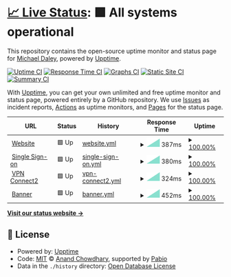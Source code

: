 # [📈 Live Status](https://greend139.github.io/Uptime-checks): <!--live status--> **🟩 All systems operational**

This repository contains the open-source uptime monitor and status page for [Michael Daley](https://greend139.github.io/Uptime-checks), powered by [Upptime](https://github.com/upptime/upptime).

[![Uptime CI](https://github.com/greend139/Uptime-checks/workflows/Uptime%20CI/badge.svg)](https://github.com/greend139/Uptime-checks/actions?query=workflow%3A%22Uptime+CI%22)
[![Response Time CI](https://github.com/greend139/Uptime-checks/workflows/Response%20Time%20CI/badge.svg)](https://github.com/greend139/Uptime-checks/actions?query=workflow%3A%22Response+Time+CI%22)
[![Graphs CI](https://github.com/greend139/Uptime-checks/workflows/Graphs%20CI/badge.svg)](https://github.com/greend139/Uptime-checks/actions?query=workflow%3A%22Graphs+CI%22)
[![Static Site CI](https://github.com/greend139/Uptime-checks/workflows/Static%20Site%20CI/badge.svg)](https://github.com/greend139/Uptime-checks/actions?query=workflow%3A%22Static+Site+CI%22)
[![Summary CI](https://github.com/greend139/Uptime-checks/workflows/Summary%20CI/badge.svg)](https://github.com/greend139/Uptime-checks/actions?query=workflow%3A%22Summary+CI%22)

With [Upptime](https://upptime.js.org), you can get your own unlimited and free uptime monitor and status page, powered entirely by a GitHub repository. We use [Issues](https://github.com/greend139/Uptime-checks/issues) as incident reports, [Actions](https://github.com/greend139/Uptime-checks/actions) as uptime monitors, and [Pages](https://greend139.github.io/Uptime-checks) for the status page.

<!--start: status pages-->
<!-- This summary is generated by Upptime (https://github.com/upptime/upptime) -->
<!-- Do not edit this manually, your changes will be overwritten -->
<!-- prettier-ignore -->
| URL | Status | History | Response Time | Uptime |
| --- | ------ | ------- | ------------- | ------ |
| <img alt="" src="https://icons.duckduckgo.com/ip3/www.ccri.edu.ico" height="13"> [Website](https://www.ccri.edu) | 🟩 Up | [website.yml](https://github.com/greend139/Uptime-checks/commits/HEAD/history/website.yml) | <details><summary><img alt="Response time graph" src="./graphs/website/response-time-week.png" height="20"> 387ms</summary><br><a href="https://greend139.github.io/Uptime-checks/history/website"><img alt="Response time 387" src="https://img.shields.io/endpoint?url=https%3A%2F%2Fraw.githubusercontent.com%2Fgreend139%2FUptime-checks%2FHEAD%2Fapi%2Fwebsite%2Fresponse-time.json"></a><br><a href="https://greend139.github.io/Uptime-checks/history/website"><img alt="24-hour response time 387" src="https://img.shields.io/endpoint?url=https%3A%2F%2Fraw.githubusercontent.com%2Fgreend139%2FUptime-checks%2FHEAD%2Fapi%2Fwebsite%2Fresponse-time-day.json"></a><br><a href="https://greend139.github.io/Uptime-checks/history/website"><img alt="7-day response time 387" src="https://img.shields.io/endpoint?url=https%3A%2F%2Fraw.githubusercontent.com%2Fgreend139%2FUptime-checks%2FHEAD%2Fapi%2Fwebsite%2Fresponse-time-week.json"></a><br><a href="https://greend139.github.io/Uptime-checks/history/website"><img alt="30-day response time 387" src="https://img.shields.io/endpoint?url=https%3A%2F%2Fraw.githubusercontent.com%2Fgreend139%2FUptime-checks%2FHEAD%2Fapi%2Fwebsite%2Fresponse-time-month.json"></a><br><a href="https://greend139.github.io/Uptime-checks/history/website"><img alt="1-year response time 387" src="https://img.shields.io/endpoint?url=https%3A%2F%2Fraw.githubusercontent.com%2Fgreend139%2FUptime-checks%2FHEAD%2Fapi%2Fwebsite%2Fresponse-time-year.json"></a></details> | <details><summary><a href="https://greend139.github.io/Uptime-checks/history/website">100.00%</a></summary><a href="https://greend139.github.io/Uptime-checks/history/website"><img alt="All-time uptime 100.00%" src="https://img.shields.io/endpoint?url=https%3A%2F%2Fraw.githubusercontent.com%2Fgreend139%2FUptime-checks%2FHEAD%2Fapi%2Fwebsite%2Fuptime.json"></a><br><a href="https://greend139.github.io/Uptime-checks/history/website"><img alt="24-hour uptime 100.00%" src="https://img.shields.io/endpoint?url=https%3A%2F%2Fraw.githubusercontent.com%2Fgreend139%2FUptime-checks%2FHEAD%2Fapi%2Fwebsite%2Fuptime-day.json"></a><br><a href="https://greend139.github.io/Uptime-checks/history/website"><img alt="7-day uptime 100.00%" src="https://img.shields.io/endpoint?url=https%3A%2F%2Fraw.githubusercontent.com%2Fgreend139%2FUptime-checks%2FHEAD%2Fapi%2Fwebsite%2Fuptime-week.json"></a><br><a href="https://greend139.github.io/Uptime-checks/history/website"><img alt="30-day uptime 100.00%" src="https://img.shields.io/endpoint?url=https%3A%2F%2Fraw.githubusercontent.com%2Fgreend139%2FUptime-checks%2FHEAD%2Fapi%2Fwebsite%2Fuptime-month.json"></a><br><a href="https://greend139.github.io/Uptime-checks/history/website"><img alt="1-year uptime 100.00%" src="https://img.shields.io/endpoint?url=https%3A%2F%2Fraw.githubusercontent.com%2Fgreend139%2FUptime-checks%2FHEAD%2Fapi%2Fwebsite%2Fuptime-year.json"></a></details>
| <img alt="" src="https://icons.duckduckgo.com/ip3/sts.ccri.edu.ico" height="13"> [Single Sign-on](https://sts.ccri.edu/cas/login) | 🟩 Up | [single-sign-on.yml](https://github.com/greend139/Uptime-checks/commits/HEAD/history/single-sign-on.yml) | <details><summary><img alt="Response time graph" src="./graphs/single-sign-on/response-time-week.png" height="20"> 380ms</summary><br><a href="https://greend139.github.io/Uptime-checks/history/single-sign-on"><img alt="Response time 380" src="https://img.shields.io/endpoint?url=https%3A%2F%2Fraw.githubusercontent.com%2Fgreend139%2FUptime-checks%2FHEAD%2Fapi%2Fsingle-sign-on%2Fresponse-time.json"></a><br><a href="https://greend139.github.io/Uptime-checks/history/single-sign-on"><img alt="24-hour response time 380" src="https://img.shields.io/endpoint?url=https%3A%2F%2Fraw.githubusercontent.com%2Fgreend139%2FUptime-checks%2FHEAD%2Fapi%2Fsingle-sign-on%2Fresponse-time-day.json"></a><br><a href="https://greend139.github.io/Uptime-checks/history/single-sign-on"><img alt="7-day response time 380" src="https://img.shields.io/endpoint?url=https%3A%2F%2Fraw.githubusercontent.com%2Fgreend139%2FUptime-checks%2FHEAD%2Fapi%2Fsingle-sign-on%2Fresponse-time-week.json"></a><br><a href="https://greend139.github.io/Uptime-checks/history/single-sign-on"><img alt="30-day response time 380" src="https://img.shields.io/endpoint?url=https%3A%2F%2Fraw.githubusercontent.com%2Fgreend139%2FUptime-checks%2FHEAD%2Fapi%2Fsingle-sign-on%2Fresponse-time-month.json"></a><br><a href="https://greend139.github.io/Uptime-checks/history/single-sign-on"><img alt="1-year response time 380" src="https://img.shields.io/endpoint?url=https%3A%2F%2Fraw.githubusercontent.com%2Fgreend139%2FUptime-checks%2FHEAD%2Fapi%2Fsingle-sign-on%2Fresponse-time-year.json"></a></details> | <details><summary><a href="https://greend139.github.io/Uptime-checks/history/single-sign-on">100.00%</a></summary><a href="https://greend139.github.io/Uptime-checks/history/single-sign-on"><img alt="All-time uptime 100.00%" src="https://img.shields.io/endpoint?url=https%3A%2F%2Fraw.githubusercontent.com%2Fgreend139%2FUptime-checks%2FHEAD%2Fapi%2Fsingle-sign-on%2Fuptime.json"></a><br><a href="https://greend139.github.io/Uptime-checks/history/single-sign-on"><img alt="24-hour uptime 100.00%" src="https://img.shields.io/endpoint?url=https%3A%2F%2Fraw.githubusercontent.com%2Fgreend139%2FUptime-checks%2FHEAD%2Fapi%2Fsingle-sign-on%2Fuptime-day.json"></a><br><a href="https://greend139.github.io/Uptime-checks/history/single-sign-on"><img alt="7-day uptime 100.00%" src="https://img.shields.io/endpoint?url=https%3A%2F%2Fraw.githubusercontent.com%2Fgreend139%2FUptime-checks%2FHEAD%2Fapi%2Fsingle-sign-on%2Fuptime-week.json"></a><br><a href="https://greend139.github.io/Uptime-checks/history/single-sign-on"><img alt="30-day uptime 100.00%" src="https://img.shields.io/endpoint?url=https%3A%2F%2Fraw.githubusercontent.com%2Fgreend139%2FUptime-checks%2FHEAD%2Fapi%2Fsingle-sign-on%2Fuptime-month.json"></a><br><a href="https://greend139.github.io/Uptime-checks/history/single-sign-on"><img alt="1-year uptime 100.00%" src="https://img.shields.io/endpoint?url=https%3A%2F%2Fraw.githubusercontent.com%2Fgreend139%2FUptime-checks%2FHEAD%2Fapi%2Fsingle-sign-on%2Fuptime-year.json"></a></details>
| <img alt="" src="https://icons.duckduckgo.com/ip3/connect2.ccri.edu.ico" height="13"> [VPN Connect2](https://connect2.ccri.edu:10443) | 🟩 Up | [vpn-connect2.yml](https://github.com/greend139/Uptime-checks/commits/HEAD/history/vpn-connect2.yml) | <details><summary><img alt="Response time graph" src="./graphs/vpn-connect2/response-time-week.png" height="20"> 324ms</summary><br><a href="https://greend139.github.io/Uptime-checks/history/vpn-connect2"><img alt="Response time 324" src="https://img.shields.io/endpoint?url=https%3A%2F%2Fraw.githubusercontent.com%2Fgreend139%2FUptime-checks%2FHEAD%2Fapi%2Fvpn-connect2%2Fresponse-time.json"></a><br><a href="https://greend139.github.io/Uptime-checks/history/vpn-connect2"><img alt="24-hour response time 324" src="https://img.shields.io/endpoint?url=https%3A%2F%2Fraw.githubusercontent.com%2Fgreend139%2FUptime-checks%2FHEAD%2Fapi%2Fvpn-connect2%2Fresponse-time-day.json"></a><br><a href="https://greend139.github.io/Uptime-checks/history/vpn-connect2"><img alt="7-day response time 324" src="https://img.shields.io/endpoint?url=https%3A%2F%2Fraw.githubusercontent.com%2Fgreend139%2FUptime-checks%2FHEAD%2Fapi%2Fvpn-connect2%2Fresponse-time-week.json"></a><br><a href="https://greend139.github.io/Uptime-checks/history/vpn-connect2"><img alt="30-day response time 324" src="https://img.shields.io/endpoint?url=https%3A%2F%2Fraw.githubusercontent.com%2Fgreend139%2FUptime-checks%2FHEAD%2Fapi%2Fvpn-connect2%2Fresponse-time-month.json"></a><br><a href="https://greend139.github.io/Uptime-checks/history/vpn-connect2"><img alt="1-year response time 324" src="https://img.shields.io/endpoint?url=https%3A%2F%2Fraw.githubusercontent.com%2Fgreend139%2FUptime-checks%2FHEAD%2Fapi%2Fvpn-connect2%2Fresponse-time-year.json"></a></details> | <details><summary><a href="https://greend139.github.io/Uptime-checks/history/vpn-connect2">100.00%</a></summary><a href="https://greend139.github.io/Uptime-checks/history/vpn-connect2"><img alt="All-time uptime 100.00%" src="https://img.shields.io/endpoint?url=https%3A%2F%2Fraw.githubusercontent.com%2Fgreend139%2FUptime-checks%2FHEAD%2Fapi%2Fvpn-connect2%2Fuptime.json"></a><br><a href="https://greend139.github.io/Uptime-checks/history/vpn-connect2"><img alt="24-hour uptime 100.00%" src="https://img.shields.io/endpoint?url=https%3A%2F%2Fraw.githubusercontent.com%2Fgreend139%2FUptime-checks%2FHEAD%2Fapi%2Fvpn-connect2%2Fuptime-day.json"></a><br><a href="https://greend139.github.io/Uptime-checks/history/vpn-connect2"><img alt="7-day uptime 100.00%" src="https://img.shields.io/endpoint?url=https%3A%2F%2Fraw.githubusercontent.com%2Fgreend139%2FUptime-checks%2FHEAD%2Fapi%2Fvpn-connect2%2Fuptime-week.json"></a><br><a href="https://greend139.github.io/Uptime-checks/history/vpn-connect2"><img alt="30-day uptime 100.00%" src="https://img.shields.io/endpoint?url=https%3A%2F%2Fraw.githubusercontent.com%2Fgreend139%2FUptime-checks%2FHEAD%2Fapi%2Fvpn-connect2%2Fuptime-month.json"></a><br><a href="https://greend139.github.io/Uptime-checks/history/vpn-connect2"><img alt="1-year uptime 100.00%" src="https://img.shields.io/endpoint?url=https%3A%2F%2Fraw.githubusercontent.com%2Fgreend139%2FUptime-checks%2FHEAD%2Fapi%2Fvpn-connect2%2Fuptime-year.json"></a></details>
| <img alt="" src="https://icons.duckduckgo.com/ip3/admin.ccri.edu.ico" height="13"> [Banner](https://admin.ccri.edu/applicationNavigator/actuator/health) | 🟩 Up | [banner.yml](https://github.com/greend139/Uptime-checks/commits/HEAD/history/banner.yml) | <details><summary><img alt="Response time graph" src="./graphs/banner/response-time-week.png" height="20"> 452ms</summary><br><a href="https://greend139.github.io/Uptime-checks/history/banner"><img alt="Response time 452" src="https://img.shields.io/endpoint?url=https%3A%2F%2Fraw.githubusercontent.com%2Fgreend139%2FUptime-checks%2FHEAD%2Fapi%2Fbanner%2Fresponse-time.json"></a><br><a href="https://greend139.github.io/Uptime-checks/history/banner"><img alt="24-hour response time 452" src="https://img.shields.io/endpoint?url=https%3A%2F%2Fraw.githubusercontent.com%2Fgreend139%2FUptime-checks%2FHEAD%2Fapi%2Fbanner%2Fresponse-time-day.json"></a><br><a href="https://greend139.github.io/Uptime-checks/history/banner"><img alt="7-day response time 452" src="https://img.shields.io/endpoint?url=https%3A%2F%2Fraw.githubusercontent.com%2Fgreend139%2FUptime-checks%2FHEAD%2Fapi%2Fbanner%2Fresponse-time-week.json"></a><br><a href="https://greend139.github.io/Uptime-checks/history/banner"><img alt="30-day response time 452" src="https://img.shields.io/endpoint?url=https%3A%2F%2Fraw.githubusercontent.com%2Fgreend139%2FUptime-checks%2FHEAD%2Fapi%2Fbanner%2Fresponse-time-month.json"></a><br><a href="https://greend139.github.io/Uptime-checks/history/banner"><img alt="1-year response time 452" src="https://img.shields.io/endpoint?url=https%3A%2F%2Fraw.githubusercontent.com%2Fgreend139%2FUptime-checks%2FHEAD%2Fapi%2Fbanner%2Fresponse-time-year.json"></a></details> | <details><summary><a href="https://greend139.github.io/Uptime-checks/history/banner">100.00%</a></summary><a href="https://greend139.github.io/Uptime-checks/history/banner"><img alt="All-time uptime 100.00%" src="https://img.shields.io/endpoint?url=https%3A%2F%2Fraw.githubusercontent.com%2Fgreend139%2FUptime-checks%2FHEAD%2Fapi%2Fbanner%2Fuptime.json"></a><br><a href="https://greend139.github.io/Uptime-checks/history/banner"><img alt="24-hour uptime 100.00%" src="https://img.shields.io/endpoint?url=https%3A%2F%2Fraw.githubusercontent.com%2Fgreend139%2FUptime-checks%2FHEAD%2Fapi%2Fbanner%2Fuptime-day.json"></a><br><a href="https://greend139.github.io/Uptime-checks/history/banner"><img alt="7-day uptime 100.00%" src="https://img.shields.io/endpoint?url=https%3A%2F%2Fraw.githubusercontent.com%2Fgreend139%2FUptime-checks%2FHEAD%2Fapi%2Fbanner%2Fuptime-week.json"></a><br><a href="https://greend139.github.io/Uptime-checks/history/banner"><img alt="30-day uptime 100.00%" src="https://img.shields.io/endpoint?url=https%3A%2F%2Fraw.githubusercontent.com%2Fgreend139%2FUptime-checks%2FHEAD%2Fapi%2Fbanner%2Fuptime-month.json"></a><br><a href="https://greend139.github.io/Uptime-checks/history/banner"><img alt="1-year uptime 100.00%" src="https://img.shields.io/endpoint?url=https%3A%2F%2Fraw.githubusercontent.com%2Fgreend139%2FUptime-checks%2FHEAD%2Fapi%2Fbanner%2Fuptime-year.json"></a></details>

<!--end: status pages-->

[**Visit our status website →**](https://greend139.github.io/Uptime-checks)

## 📄 License

- Powered by: [Upptime](https://github.com/upptime/upptime)
- Code: [MIT](./LICENSE) © [Anand Chowdhary](https://anandchowdhary.com), supported by [Pabio](https://pabio.com)
- Data in the `./history` directory: [Open Database License](https://opendatacommons.org/licenses/odbl/1-0/)
